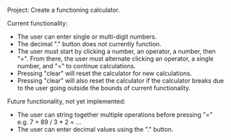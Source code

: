 Project: Create a functioning calculator.

Current functionality:
- The user can enter single or multi-digit numbers.
- The decimal "." button does not currently function.
- The user must start by clicking a number, an operator, a number, then "=". From there, the user must alternate clicking an operator, a single number, and "=" to continue calculations.
- Pressing "clear" will reset the calculator for new calculations.
- Pressing "clear" will also reset the calculator if the calculator breaks due to the user going outside the bounds of current functionality.

Future functionality, not yet implemented:
- The user can string together multiple operations before pressing "=" e.g. 7 + 89 / 3 * 2 = ...
- The user can enter decimal values using the "." button.